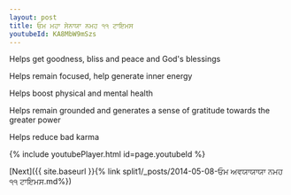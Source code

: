 ```yaml
---
layout: post
title: ਓਮ ਮਹਾ ਸੇਨਾਯਾ ਨਮਹ ੧੧ ਟਾਇਮਸ
youtubeId: KA8MbW9mSzs
---
```

 
 
Helps get goodness, bliss and peace and God's blessings
 
Helps remain focused, help generate inner energy 
 
Helps boost physical and mental health 
 
Helps remain grounded and generates a sense of gratitude towards the greater power 
 
Helps reduce bad karma
 
 
 
 


{% include youtubePlayer.html id=page.youtubeId %}
 
[Next]({{ site.baseurl }}{% link  split1/_posts/2014-05-08-ਓਮ ਅਵਯਾਯਾਯਾ ਨਮਹ ੧੧ ਟਾਇਮਸ.md%})
 
